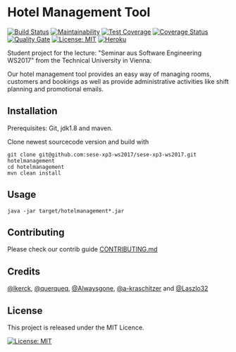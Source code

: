 # Hotel Management Tool

[![Build Status](https://travis-ci.org/sese-xp3-ws2017/sese-xp3-ws2017.svg?branch=master)](https://travis-ci.org/sese-xp3-ws2017/sese-xp3-ws2017)
[![Maintainability](https://api.codeclimate.com/v1/badges/7e83452d7c36fed7121d/maintainability)](https://codeclimate.com/github/sese-xp3-ws2017/sese-xp3-ws2017/maintainability)
[![Test Coverage](https://api.codeclimate.com/v1/badges/7e83452d7c36fed7121d/test_coverage)](https://codeclimate.com/github/sese-xp3-ws2017/sese-xp3-ws2017/test_coverage)
[![Coverage Status](https://coveralls.io/repos/github/sese-xp3-ws2017/sese-xp3-ws2017/badge.svg?branch=master)](https://coveralls.io/github/sese-xp3-ws2017/sese-xp3-ws2017?branch=master)
[![Quality Gate](https://sonarcloud.io/api/badges/gate?key=at.ac.tuwien.student.sese2017.xp:hotelmanagement)](https://sonarcloud.io/dashboard/index/at.ac.tuwien.student.sese2017.xp:hotelmanagement)
[![License: MIT](https://img.shields.io/badge/License-MIT-yellow.svg)](https://opensource.org/licenses/MIT)
[![Heroku](http://heroku-badge.herokuapp.com/?app=sese-xp-ws2017-dev&style=flat&svg=1)](https://sese-xp3-ws2017.herokuapp.com)

Student project for the lecture: "Seminar aus Software Engineering WS2017"
from the Technical University  in Vienna.

Our hotel management tool provides an easy way of managing rooms, customers and 
bookings as well as provide administrative activities like shift planning and 
promotional emails.

## Installation
Prerequisites: Git, jdk1.8 and maven.

Clone newest sourcecode version and build with
```
git clone git@github.com:sese-xp3-ws2017/sese-xp3-ws2017.git hotelmanagement
cd hotelmanagement
mvn clean install
```

## Usage
```
java -jar target/hotelmanagement*.jar
```

## Contributing
Please check our contrib guide [CONTRIBUTING.md]

## Credits
[@lkerck](https://github.com/lkerck), [@querqueq](https://github.com/querqueq), [@Alwaysgone](https://github.com/Alwaysgone), [@a-kraschitzer](https://github.com/a-kraschitzer) and [@Laszlo32](https://github.com/Laszlo32)


## License
This project is released under the MIT Licence.

[![License: MIT](https://img.shields.io/badge/License-MIT-yellow.svg)](LICENSE)


[CONTRIBUTING.md]: docs/CONTRIBUTING.md                                                
